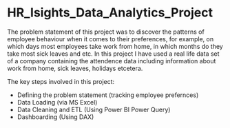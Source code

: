 # HR_Isights_Data_Analytics_Project

The problem statement of this project was to discover the patterns of employee behaviour when it comes to their preferences, for example, on which days most employees take work from home, in which months do they take most sick leaves and etc. In this project I have used a real life data set of a company containing the attendence data including information about work from home, sick leaves, holidays etcetera. 

The key steps involved in this project: 
- Defining the problem statement (tracking employee prefernces)
- Data Loading (via MS Excel)
- Data Cleaning and ETL (Using Power BI Power Query)
- Dashboarding (Using DAX)
